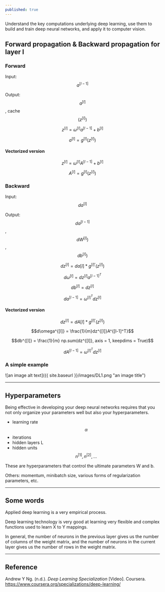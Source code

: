 ```yaml
---
published: true
---
```

Understand the key computations underlying deep learning, use them to build and train deep neural networks, and apply it to computer vision.

## Forward propagation & Backward propagation for layer l

### Forward
Input: $$a^{[l-1]}$$

Output: $$a^{[l]}$$, cache$$(z^{[l]})$$

$$z^{[l]} = \omega^{[l]} a^{[l-1]} + b^{[l]}$$

$$a^{[l]} = g^{[l]} \left(z^{[l]} \right)$$

#### Vectorized version
$$z^{[l]} = \omega^{[l]} A^{[l-1]} + b^{[l]}$$

$$A^{[l]} = g^{[l]} \left(z^{[l]} \right)$$

### Backward
Input: $$da^{[l]}$$

Output: $$da^{[l-1]}$$, $$dW^{[l]})$$, $$db^{[l]})$$

$$dz^{[l]} = da{[l]} * g^{[l]'}(z^{[l]})$$

$$d\omega^{[l]} = dz^{[l]}a^{[l-1]^T}$$

$$db^{[l]} = dz^{[l]}$$

$$da^{[l-1]} = \omega^{[l]^T}dz^{[l]}$$

#### Vectorized version
$$dz^{[l]} = dA{[l]} * g^{[l]'}(z^{[l]})$$

$$d\omega^{[l]} = \frac{1}{m}dz^{[l]}A^{[l-1]^T}$$

$$db^{[l]} = \frac{1}{m} np.sum(dz^{[l]}, axis = 1, keepdims = True)$$

$$dA^{[l-1]} = \omega^{[l]^T}dz^{[l]}$$

### A simple example
![an image alt text]({{ site.baseurl }}/images/DL1.png "an image title")

----
## Hyperparameters
Being effective in developing your deep neural networks requires that you not only organize your parameters well but also your hyperparameters. 
- learning rate $$\alpha$$  
- iterations  
- hidden layers L
- hidden units $$n^{[1]}, n^{[2]}, ...$$  

These are hyperparameters that control the ultimate parameters W and b.

Others: momentum, minibatch size, various forms of regularization parameters, etc.

----
## Some words
Applied deep learning is a very empirical process.

Deep learning technology is very good at learning very flexible and complex functions used to learn X to Y mappings.

In general, the number of neurons in the previous layer gives us the number of columns of the weight matrix, and the number of neurons in the current layer gives us the number of rows in the weight matrix.

----
## Reference
Andrew Y Ng. (n.d.). _Deep Learning Specialization_ [Video]. Coursera.  
<https://www.coursera.org/specializations/deep-learning/>
